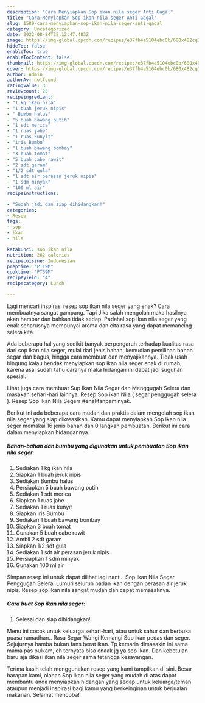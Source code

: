 ```yaml
---
description: "Cara Menyiapkan Sop ikan nila seger Anti Gagal"
title: "Cara Menyiapkan Sop ikan nila seger Anti Gagal"
slug: 1589-cara-menyiapkan-sop-ikan-nila-seger-anti-gagal
category: Uncategorized
date: 2022-08-24T22:12:47.483Z
image: https://img-global.cpcdn.com/recipes/e37fb4a5104ebc0b/680x482cq70/sop-ikan-nila-seger-foto-resep-utama.jpg
hideToc: false
enableToc: true
enableTocContent: false
thumbnail: https://img-global.cpcdn.com/recipes/e37fb4a5104ebc0b/680x482cq70/sop-ikan-nila-seger-foto-resep-utama.jpg
cover: https://img-global.cpcdn.com/recipes/e37fb4a5104ebc0b/680x482cq70/sop-ikan-nila-seger-foto-resep-utama.jpg
author: Admin
authorAv: notfound
ratingvalue: 3
reviewcount: 25
recipeingredient:
- "1 kg ikan nila"
- "1 buah jeruk nipis"
- " Bumbu halus"
- "5 buah bawang putih"
- "1 sdt merica"
- "1 ruas jahe"
- "1 ruas kunyit"
- "iris Bumbu"
- "1 buah bawang bombay"
- "3 buah tomat"
- "5 buah cabe rawit"
- "2 sdt garam"
- "1/2 sdt gula"
- "1 sdt air perasan jeruk nipis"
- "1 sdm minyak"
- "100 ml air"
recipeinstructions:

- "Sudah jadi dan siap dihidangkan!"
categories:
- Resep
tags:
- sop
- ikan
- nila

katakunci: sop ikan nila 
nutrition: 262 calories
recipecuisine: Indonesian
preptime: "PT19M"
cooktime: "PT39M"
recipeyield: "4"
recipecategory: Lunch

---
```



Lagi mencari inspirasi resep sop ikan nila seger yang enak? Cara membuatnya sangat gampang. Tapi Jika salah mengolah maka hasilnya akan hambar dan bahkan tidak sedap. Padahal sop ikan nila seger yang enak seharusnya mempunyai aroma dan cita rasa yang dapat memancing selera kita.


Ada beberapa hal yang sedikit banyak berpengaruh terhadap kualitas rasa dari sop ikan nila seger, mulai dari jenis bahan, kemudian pemilihan bahan segar dan bagus, hingga cara membuat dan menyajikannya. Tidak usah bingung kalau hendak menyiapkan sop ikan nila seger enak di rumah, karena asal sudah tahu caranya maka hidangan ini dapat jadi suguhan spesial.

Lihat juga cara membuat Sup Ikan Nila Segar dan Menggugah Selera dan masakan sehari-hari lainnya. Resep Sop ikan Nila ( segar penggugah selera ). Resep Sop Ikan Nila Segerr #enaktanpaminyak.


Berikut ini ada beberapa cara mudah dan praktis dalam mengolah sop ikan nila seger yang siap dikreasikan. Kamu dapat menyiapkan Sop ikan nila seger memakai 16 jenis bahan dan 0 langkah pembuatan. Berikut ini cara dalam menyiapkan hidangannya.

<!--inarticleads1-->

##### Bahan-bahan dan bumbu yang digunakan untuk pembuatan Sop ikan nila seger:

1. Sediakan 1 kg ikan nila
1. Siapkan 1 buah jeruk nipis
1. Sediakan  Bumbu halus
1. Persiapkan 5 buah bawang putih
1. Sediakan 1 sdt merica
1. Siapkan 1 ruas jahe
1. Sediakan 1 ruas kunyit
1. Siapkan iris Bumbu
1. Sediakan 1 buah bawang bombay
1. Siapkan 3 buah tomat
1. Gunakan 5 buah cabe rawit
1. Ambil 2 sdt garam
1. Siapkan 1/2 sdt gula
1. Sediakan 1 sdt air perasan jeruk nipis
1. Persiapkan 1 sdm minyak
1. Gunakan 100 ml air


Simpan resep ini untuk dapat dilihat lagi nanti.. Sop Ikan Nila Segar Penggugah Selera. Lumuri seluruh badan ikan dengan perasan air jeruk nipis. Resep sop ikan nila sangat mudah dan cepat memasaknya. 

<!--inarticleads2-->

##### Cara buat Sop ikan nila seger:


1. Selesai dan siap dihidangkan!

Menu ini cocok untuk keluarga sehari-hari, atau untuk sahur dan berbuka puasa ramadhan.. Rasa Segar Wangi Kemangi Sup ikan pedas dan seger. Sejujurnya hamba bukan fans berat ikan. Tp kemarin dimasakin ini sama mama pas pulkam, eh ternyata bisa enaak jg ya sop ikan. Dan kebetulan baru aja dikasi ikan nila seger sama tetangga kesayangan. 

Terima kasih telah menggunakan resep yang kami tampilkan di sini. Besar harapan kami, olahan Sop ikan nila seger yang mudah di atas dapat membantu anda menyiapkan hidangan yang sedap untuk keluarga/teman ataupun menjadi inspirasi bagi kamu yang berkeinginan untuk berjualan makanan. Selamat mencoba!
